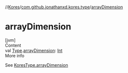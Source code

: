 //[Kores](../index.md)/[com.github.jonathanxd.kores.type](index.md)/[arrayDimension](array-dimension.md)



# arrayDimension  
[jvm]  
Content  
val [Type](https://docs.oracle.com/javase/8/docs/api/java/lang/reflect/Type.html).[arrayDimension](array-dimension.md): [Int](https://kotlinlang.org/api/latest/jvm/stdlib/kotlin/-int/index.html)  
More info  


See [KoresType.arrayDimension](-kores-type/array-dimension.md)

  



